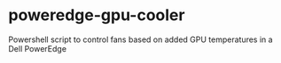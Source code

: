 # poweredge-gpu-cooler
Powershell script to control fans based on added GPU temperatures in a Dell PowerEdge
